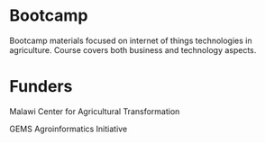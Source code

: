 # Bootcamp
Bootcamp materials focused on internet of things technologies in agriculture. Course covers both business and technology aspects.

# Funders
Malawi Center for Agricultural Transformation

GEMS Agroinformatics Initiative
